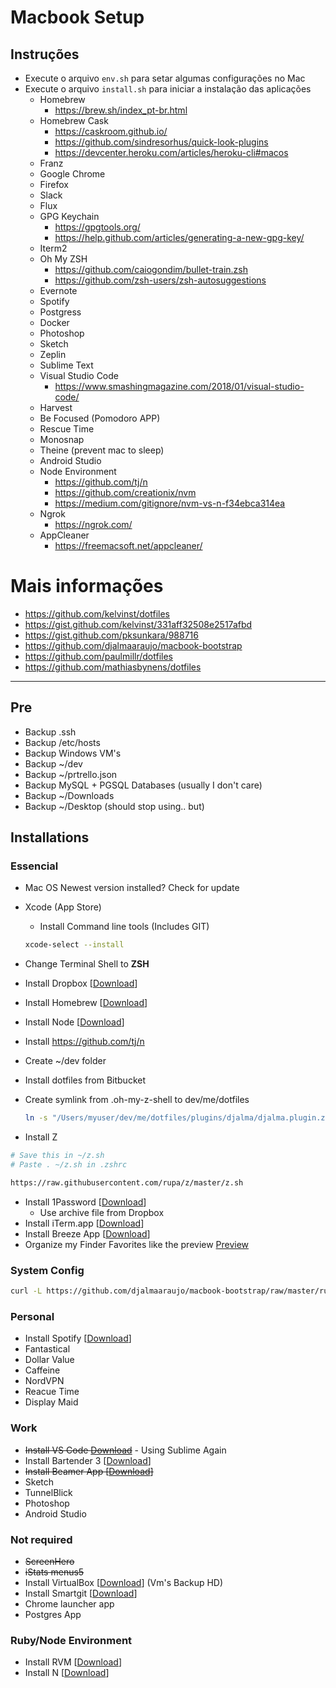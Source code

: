 # Macbook Setup

## Instruções

- Execute o arquivo `env.sh` para setar algumas configurações no Mac
- Execute o arquivo `install.sh` para iniciar a instalação das aplicações
  - Homebrew
    - https://brew.sh/index_pt-br.html
  - Homebrew Cask
    - https://caskroom.github.io/
    - https://github.com/sindresorhus/quick-look-plugins
    - https://devcenter.heroku.com/articles/heroku-cli#macos
  - Franz
  - Google Chrome
  - Firefox
  - Slack
  - Flux
  - GPG Keychain
    - https://gpgtools.org/
    - https://help.github.com/articles/generating-a-new-gpg-key/
  - Iterm2
  - Oh My ZSH
    - https://github.com/caiogondim/bullet-train.zsh
    - https://github.com/zsh-users/zsh-autosuggestions
  - Evernote
  - Spotify
  - Postgress
  - Docker
  - Photoshop
  - Sketch
  - Zeplin
  - Sublime Text
  - Visual Studio Code
    - https://www.smashingmagazine.com/2018/01/visual-studio-code/
  - Harvest
  - Be Focused (Pomodoro APP)
  - Rescue Time
  - Monosnap
  - Theine (prevent mac to sleep)
  - Android Studio
  - Node Environment
    - https://github.com/tj/n
    - https://github.com/creationix/nvm
    - https://medium.com/gitignore/nvm-vs-n-f34ebca314ea
  - Ngrok
    - https://ngrok.com/
  - AppCleaner
    - https://freemacsoft.net/appcleaner/

# Mais informações

- https://github.com/kelvinst/dotfiles
- https://gist.github.com/kelvinst/331aff32508e2517afbd
- https://gist.github.com/pksunkara/988716
- https://github.com/djalmaaraujo/macbook-bootstrap
- https://github.com/paulmillr/dotfiles
- https://github.com/mathiasbynens/dotfiles

----

## Pre
- Backup .ssh
- Backup /etc/hosts
- Backup Windows VM's
- Backup ~/dev
- Backup ~/prtrello.json
- Backup MySQL + PGSQL Databases (usually I don't care)
- Backup ~/Downloads
- Backup ~/Desktop (should stop using.. but)

## Installations

### Essencial
- Mac OS Newest version installed? Check for update
- Xcode (App Store)
  - Install Command line tools (Includes GIT)
  ```bash
  xcode-select --install
  ```

- Change Terminal Shell to **ZSH**
- Install Dropbox [[Download](http://dropbox.com/)]
- Install Homebrew [[Download](http://mxcl.github.io/homebrew/)]
- Install Node [[Download](http://nodejs.org/)]
- Install https://github.com/tj/n
- Create ~/dev folder
- Install dotfiles from Bitbucket
- Create symlink from .oh-my-z-shell to dev/me/dotfiles
	```bash
	ln -s "/Users/myuser/dev/me/dotfiles/plugins/djalma/djalma.plugin.zsh" /Users/myuser/.oh-my-zsh/plugins/djalma/djalma.plugin.zsh
	```
- Install Z
```bash
# Save this in ~/z.sh
# Paste . ~/z.sh in .zshrc

https://raw.githubusercontent.com/rupa/z/master/z.sh
```

- Install 1Password [[Download](https://agilebits.com/onepassword)]
	- Use archive file from Dropbox
- Install iTerm.app [[Download](http://www.iterm2.com/#/section/home)]
- Install Breeze App [[Download](http://www.autumnapps.com/breeze/)]
- Organize my Finder Favorites like the preview [Preview](http://cl.ly/image/2V3s3I0i3O2n)

### System Config
```bash
curl -L https://github.com/djalmaaraujo/macbook-bootstrap/raw/master/run-me.sh | sh
```

### Personal
- Install Spotify [[Download](http://spotify.com/)]
- Fantastical
- Dollar Value
- Caffeine
- NordVPN
- Reacue Time
- Display Maid

### Work
- ~~Install VS Code [Download](https://code.visualstudio.com/)~~ - Using Sublime Again 
- Install Bartender 3  [[Download](https://www.macbartender.com)]
- ~~Install Beamer App [[Download](http://beamer-app.com/download?cid=275562564.1437688109)]~~
- Sketch
- TunnelBlick
- Photoshop
- Android Studio

### Not required
- ~~ScreenHero~~
- ~~iStats menus5~~
- Install VirtualBox [[Download](https://www.virtualbox.org/)] (Vm's Backup HD)
- Install Smartgit [[Download](http://www.syntevo.com/smartgithg/)]
- Chrome launcher app
- Postgres App

### Ruby/Node Environment
- Install RVM  [[Download](https://rvm.io/)]
- Install N  [[Download](https://github.com/tj/n)]